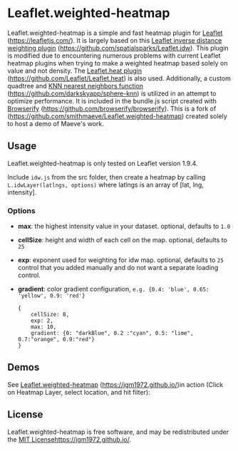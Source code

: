 Leaflet.weighted-heatmap
===============

Leaflet.weighted-heatmap is a simple and fast heatmap plugin for [Leaflet] (https://leafletjs.com/). It is largely based on this [Leaflet inverse distance weighting plugin] (https://github.com/spatialsparks/Leaflet.idw). This plugin is modified due to encountering numerous problems with current Leaflet heatmap plugins when trying to make a weighted heatmap based solely on value and not density.  The [Leaflet.heat plugin] (https://github.com/Leaflet/Leaflet.heat) is also used. Additionally, a custom quadtree and [KNN nearest neighbors function] (https://github.com/darkskyapp/sphere-knn) is utilized in an attempt to optimize performance.  It is included in the bundle.js script created with [Browserify] (https://github.com/browserify/browserify).
This is a fork of (https://github.com/smithmaeve/Leaflet.weighted-heatmap) created solely to host a demo of Maeve's work.


## Usage

Leaflet.weighted-heatmap is only tested on Leaflet version 1.9.4.

Include `idw.js` from the src folder, then create a heatmap by calling
`L.idwLayer(latlngs, options)` where latlngs is an array of [lat, lng, intensity]. 


### Options

 - **max**: the highest intensity value in your dataset. optional, defaults to `1.0`
 - **cellSize**: height and width of each cell on the map. optional, defaults to `25`
 - **exp**: exponent used for weighting for idw map. optional, defaults to `25`
   control that you added manually and do not want a separate loading control.
 - **gradient**: color gradient configuration, `e.g. {0.4: 'blue', 0.65: 'yellow', 0.9: 'red'}`

    ```
    {
        cellSize: 8,
		exp: 2,
		max: 10,
		gradient: {0: "darkBlue", 0.2 :"cyan", 0.5: "lime", 0.7:"orange", 0.9:"red"}
    }
    ```



## Demos

See [Leaflet.weighted-heatmap] (https://jgm1972.github.io/)in action (Click on Heatmap Layer, select location, and hit filter):


## License

Leaflet.weighted-heatmap is free software, and may be redistributed under the [MIT License]https://jgm1972.github.io/.


 [Leaflet]: (https://github.com/Leaflet/Leaflet)
 [Leaflet inverse distance weighting plugin]: (https://github.com/spatialsparks/Leaflet.idw)
 [Leaflet.heat plugin]: (https://github.com/Leaflet/Leaflet.heat)
 [KNN nearest neighbors function]: (https://github.com/darkskyapp/sphere-knn)
 [Browserify]: (https://github.com/browserify/browserify)
 [Leaflet.weighted-heatmap]: (https://github.com/smithmaeve/Leaflet.weighted-heatmap)
 [MIT License]: (https://spdx.org/licenses/MIT.html)
